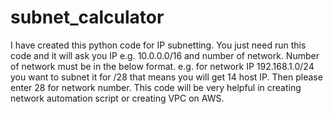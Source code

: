 # subnet_calculator

I have created this python code for IP subnetting. You just need run this code and it will ask you  IP e.g. 10.0.0.0/16 and number of network. Number of network must be in the below format.
e.g. for network IP 192.168.1.0/24 you want to subnet it for /28 that means you will get 14 host IP. Then please enter 28 for network number. This code will be very helpful in creating network automation script or creating VPC on AWS.
